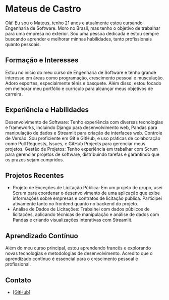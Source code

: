 # Mateus de Castro
Olá! Eu sou o Mateus, tenho 21 anos e atualmente estou cursando Engenharia de Software. Moro no Brasil, mas tenho o objetivo de trabalhar para uma empresa no exterior. Sou uma pessoa dedicada e estou sempre buscando aprender e melhorar minhas habilidades, tanto profissionais quanto pessoais.

## Formação e Interesses
Estou no início do meu curso de Engenharia de Software e tenho grande interesse em áreas como programação, crescimento pessoal e musculação. Adoro esportes, especialmente tênis e basquete. Além disso, estou focado em melhorar meu portfólio e currículo para alcançar meus objetivos de carreira.

## Experiência e Habilidades
Desenvolvimento de Software: Tenho experiência com diversas tecnologias e frameworks, incluindo Django para desenvolvimento web, Pandas para manipulação de dados e Streamlit para criação de interfaces web.
Controle de Versão: Sou proficiente em Git e GitHub, e uso práticas de colaboração como Pull Requests, Issues, e GitHub Projects para gerenciar meus projetos.
Gestão de Projetos: Tenho experiência em trabalhar com Scrum para gerenciar projetos de software, distribuindo tarefas e garantindo que os prazos sejam cumpridos.
## Projetos Recentes
 - Projeto de Exceções de Licitação Pública: Em um projeto de grupo, usei Scrum para coordenar o desenvolvimento de uma aplicação que exibe informações sobre empresas e contratos de licitação pública. Participei ativamente tanto no frontend quanto no backend do projeto.
 - Análise de Dados de Licitações: Trabalhei com dados públicos de licitações, aplicando técnicas de manipulação e análise de dados com Pandas e criando visualizações interativas com Streamlit.

## Aprendizado Contínuo
Além do meu curso principal, estou aprendendo francês e explorando novas tecnologias e metodologias de desenvolvimento. Acredito que o aprendizado contínuo é essencial para o crescimento pessoal e profissional.

## Contato

- [[GitHub](https://github.com/mat054)]
